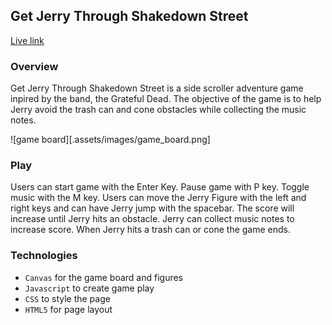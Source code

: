 ## Get Jerry Through Shakedown Street
[Live link](https://wfalcone13.github.io/JerryShakedown/)

### Overview
Get Jerry Through Shakedown Street is a side scroller adventure game inpired by the band, the Grateful Dead. The objective of the game is to help Jerry avoid the trash can and cone obstacles while collecting the music notes.  

![game board][.assets/images/game_board.png]

### Play
Users can start game with the Enter Key. Pause game with P key. Toggle music with the M key. Users can move the Jerry Figure with the left and right keys and can have Jerry jump with the spacebar. The score will increase until Jerry hits an obstacle. Jerry can collect music notes to increase score. When Jerry hits a trash can or cone the game ends. 

### Technologies
- `Canvas` for the game board and figures 
- `Javascript` to create game play
- `CSS` to style the page
- `HTML5` for page layout



